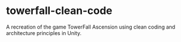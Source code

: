 # towerfall-clean-code
A recreation of the game TowerFall Ascension using clean coding and architecture principles in Unity.
